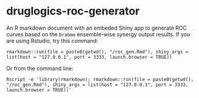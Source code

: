 # druglogics-roc-generator

An R markdown document with an embeded Shiny app to generate ROC curves based 
on the `Drabme` ensemble-wise synergy output results. If you are using Rstudio,
try this command:
```
rmarkdown::run(file = paste0(getwd(), "/roc_gen.Rmd"), shiny_args = list(host = "127.0.0.1", port = 3333, launch.browser = TRUE))
```
Or from the command line:
```
Rscript -e 'library(rmarkdown); rmarkdown::run(file = paste0(getwd(), "/roc_gen.Rmd"), shiny_args = list(host = "127.0.0.1", port = 3333, launch.browser = TRUE))'
```
